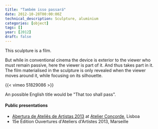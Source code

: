 ```yaml
---
title: "Também isso passará"
date: 2012-10-28T00:00:00Z
technical_description: Sculpture, aluminium
categories: [object]
tags: []
year: [2012]
draft: false
---
```


This sculpture is a film.
<!--more-->

But while in conventional cinema the device is exterior to the viewer who must remain passive, here the viewer is part of it. And thus takes part in it. The film materialised in the sculpture is only revealed when the viewer moves around it, while focusing on its silhouette.

{{< vimeo 51829086 >}}

An possible English title would be "That too shall pass".

#### Public presentations

* [Abertura de Ateliês de Artistas 2013][1] at [Atelier Concorde][2], Lisboa
* 15e Édition Ouvertures d'Ateliers d'Artistes 2013, Marseille

[1]: https://castelodif.pt/index.php/castelo-d-if/aaa-2013
[2]: https://atelierconcorde.org
